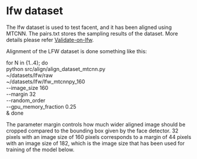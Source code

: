
# lfw dataset

The lfw dataset is used to test facent, and it has been aligned using MTCNN. The pairs.txt stores the sampling results of the dataset. More details please refer [Validate-on-lfw](https://github.com/davidsandberg/facenet/wiki/Validate-on-lfw).

Alignment of the LFW dataset is done something like this:

for N in {1..4}; do \
python src/align/align_dataset_mtcnn.py \
~/datasets/lfw/raw \
~/datasets/lfw/lfw_mtcnnpy_160 \
--image_size 160 \
--margin 32 \
--random_order \
--gpu_memory_fraction 0.25 \
& done

The parameter margin controls how much wider aligned image should be cropped compared to the bounding box given by the face detector. 32 pixels with an image size of 160 pixels corresponds to a margin of 44 pixels with an image size of 182, which is the image size that has been used for training of the model below.
